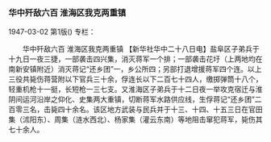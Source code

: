 ### 华中歼敌六百  淮海区我克两重镇

1947-03-02
第1版()
专栏：

　　华中歼敌六百
    淮海区我克两重镇
    【新华社华中二十八日电】盐阜区子弟兵于十九日一夜三捷，一部袭击四兴集，消灭蒋军一个排；一部袭击花圩（上两地均在南新安镇附近）消灭蒋记“还乡团”一，乡公所四；另部打退增援蒋军四个连。以上三役共毙伤蒋营附以下官兵三十余，俘连长以下二百七十四人，缴掷弹筒十八个，轻重机枪十一挺，长短枪一三七支。又淮海区子弟兵于十二日夜一举攻克宿迁与淮阴间运河沿岸之仰化、史集两大重镇，切断蒋军水路供应线，生俘蒋记“还乡团”二百零三名，击毙四十余名。该区地方武装与民兵并于十三、十四、十五三日在官田集（沭阳东）、周集（涟水西北）、杨家集（灌云东南）等地阻击窜犯蒋军，毙伤其七十余人。
